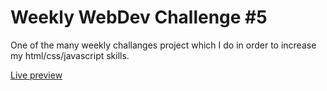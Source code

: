 # Weekly WebDev Challenge #5

One of the many weekly challanges project which I do in order to increase my html/css/javascript skills.

[Live preview](https://mariaannaphotography-tediko.netlify.app/)